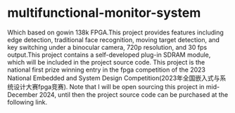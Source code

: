 # multifunctional-monitor-system
Which based on gowin 138k FPGA.This project provides features including edge detection, traditional face recognition, moving target detection, and key switching under a binocular camera, 720p resolution, and 30 fps output.This project contains a self-developed plug-in SDRAM module, which will be included in the project source code.
This project is the national first prize winning entry in the fpga competition of the 2023 National Embedded and System Design Competition(2023年全国嵌入式与系统设计大赛fpga竞赛).
Note that I will be open sourcing this project in mid-December 2024, until then the project source code can be purchased at the following link.
